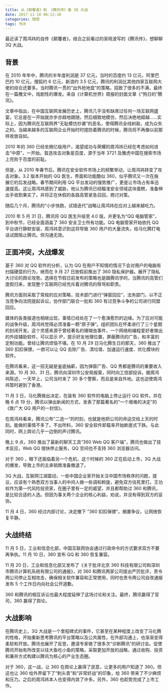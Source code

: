 ```yaml
---
title: 从《颠覆者》和 《腾讯传》看 3Q 大战
date: 2017-11-18 06:12:10
categories: 随想
tags: 书评
---
```

最近读了周鸿祎的自传《颠覆者》，结合之前看过的吴晓波写的《腾讯传》，想聊聊 3Q 大战。

## 背景

在 2010 年年中，腾讯的半年度利润是 37 亿元，当时的百度约 13 亿元，阿里巴巴约 10 亿元，搜狐约 6 亿元，新浪约 3.5 亿元，腾讯的利润比其他四家互联网大佬的综合还要多。当时腾讯一贯的“出外抢地盘”的策略，招致了很多的不满，最终在一篇檄文中，戏剧性的爆发。来自《计算机世界》周报的封面文章《“狗日的”腾讯》。

文章中指出，在中国互联网发展历史上，腾讯几乎没有缺席过任何一场互联网盛宴。它总是在一开始就亦步亦趋地跟随，然后细致地模仿，然后决绝地超越……实际上，因为腾讯在互联网界“无耻模仿抄袭”的恶名，使得腾讯全线树敌，成为众矢之的。当越来越多的互联网企业开始时时提防着腾讯的时候，腾讯将不再像以前那样收放自如。

2010 年的 360 已经坐拥亿级用户，渴望成功与荣耀的周鸿祎已经在考虑如何进击“中原”，一开始，首选攻击对象是百度，源于当年 3721 及雅虎中国在搜索市场上完败于百度的前耻。

但是，从 2010 年春节后，腾讯在安全软件市场上的频繁举动，让周鸿祎转变了攻击对象。3.2 版本开始的 QQ 医生，界面和功能酷似 360，似乎腾讯又一次在施展它的后发战略。春节期间利用 QQ 平台发动的强势推广，更是让市场占有率迅速提高。这让周鸿祎感到了威胁，他认为腾讯已经瞄准安全领域这块蛋糕，准备伸出手收割果实了。并将正在休假的各路高管紧急召回，商讨对策。

随后几个月，腾讯的“小步快跑，试错迭代”战略让周鸿祎在应对上越来越吃力。

2010 年 5 月 31 日，腾讯将 QQ 医生升级至 4.0 版，并更名为“QQ 电脑管家”，到中秋节，已经全面涵盖了 360 安全卫士所有功能。QQ 电脑管家开始依托 QQ 平台进行静默安装，周鸿祎意识到这将导致 360 用户的大量流失，给马化腾打电话试图阻止腾讯。但沟通无效。

## 正面冲突，大战爆发

基于 360 对 QQ 软件的分析，认为 QQ 在用户不知情的情况下会对用户的电脑有扫描硬盘的行为，继而在 9 月 27 日放假前推出了 360 隐私保护器。展开了隐私大讨论的舆论攻势。选择在节假日前发布的策略也是跟腾讯学的，当腾讯的高管们度假归来，发现整个互联网已经充斥着对腾讯的辱骂和职责。

腾讯方面则采取了常规的应对策略，技术部门进行“弹窗回应”，法务部门，以不正当竞争向法院提起诉讼，协作部门联合一批和 360 有过竞争斗争的公司进行同盟回应。

媒体的各类报道也相继出现，事情已经处在了一个愈演愈烈的边缘。为了应对可能的战争升级，周鸿祎觉得必须准备一颗“原子弹”。组织团队在怀柔进行了三个星期的封闭开发。这个灵感来源于曾经著名的珊瑚虫事件，一个网络和编程爱好者做出的外挂辅助软件，可以显示 IP，提示好友地理位置，屏蔽腾讯的广告，和丰富的定制功能。曾经让腾讯烦恼不堪。在 10 月 29 日马化腾生日的那天，360 推出了 360 扣扣保镖，一款可以让 QQ 去除广告、清垃圾、加速运行速度、优化模块的软件。

在腾讯看来，这一招无疑是釜底抽薪，因为弹窗广告、QQ 秀都是腾讯的重要收入来源。10 月 30、31 日，腾讯向深圳市公安局报案，同时向工信部投诉。据周鸿祎陈述，一天早上，公司当时来了 30 多个警察，而且是来自外地。这也迫使周鸿祎暂时避到了香港。

11 月 3 日，马化腾做出决定，在装有 360 软件的电脑上停止运行 QQ 软件。并在晚 6 点 19 分，腾讯以弹出新闻的方式，发表了那篇著名的“一个艰难的决定”的《致广大 QQ 用户的一封信》。

在周鸿祎看来，腾讯公布“二选一”的时刻，也就是他把公司的命运交给上天的时刻。能做的事情不多了。不出所料，360 安全软件卸载率开始断崖式下跌。与此同时，网上舆论几乎一边倒的声讨腾讯。

晚上 9 点，360 推出了最新的聊天工具“360 Web QQ 客户端”，腾讯也做出了技术反应，Web QQ 很快停止服务，QQ 空间也不支持 360 浏览器访问。

对于 360 ，眼下还面临着另一个危机，这个时候的 360 正在启动上市，3Q 大战的爆发，导致上市的主承销商准备撤退了。

3Q 大战，互联网江湖震动，一些中国企业家开始关注中国市场秩序的问题，提议，应该有个熟悉双方当事人的中间人做一些调和斡旋，避免双方往死里打。王功权作为第一代风险投资家，在圈子里有一定的威望，并且都帮助过 360 和腾讯，是比较合适的人选。但因为事关两个企业的核心利益，劝说，并没有得到双方的妥协。

11 月 4 日，360 经过内部讨论，决定撤下 “360 扣扣保镖”。搁置争议，让网络恢复平静。

## 大战终结

11 月 5 日，工业和信息化部，中国互联网协会通过行政命令的方式要求双方不要再争执。11 月 10 日，360 宣布 QQ 和 360 恢复兼容。

11 月 20 日，工业和信息化部又发布了《关于批评北京 360 科技有限公司和深圳市腾讯计算机系统有限公司的通报》，对 360 和腾讯两家公司提出严厉批评，责令两公司停止互相攻击，确保相关软件兼容和正常使用，同时也责令两公司自改通报发布 5 个工作日内向社会公开道歉。

360 和腾讯的相互诉讼也最大程度延伸了这场讨论和关注。最终，腾讯赢得了官司，360 赢得了舆论。

## 大战影响

在腾讯史上，3Q 大战是一个里程碑式的事件，它甚至在某种程度上改变了马化腾的性格，开始重新思考腾讯的平台策略以及公共属性，在外部沟通上，也渐渐变得柔软和开放。腾讯也展开了反思，邀请专家做了很多次“诊断腾讯”的研讨会。促使腾讯开始有所改变以往大鱼吃小鱼的策略，采取更加开放的战略，通过收购、投资和兼并方式构建以腾讯为核心的产业生态圈。

对于 360，这一战，让 360 在舆论上赢得了民意，让更多的用户知道了 360。但这也让 360 给外界留下了“刺头青”和“非常好战”的印象，给 360 带来了不少麻烦和压力。之后的周鸿祎本人也变得内敛了许多。另外，360 也趁势完成了上市工作。